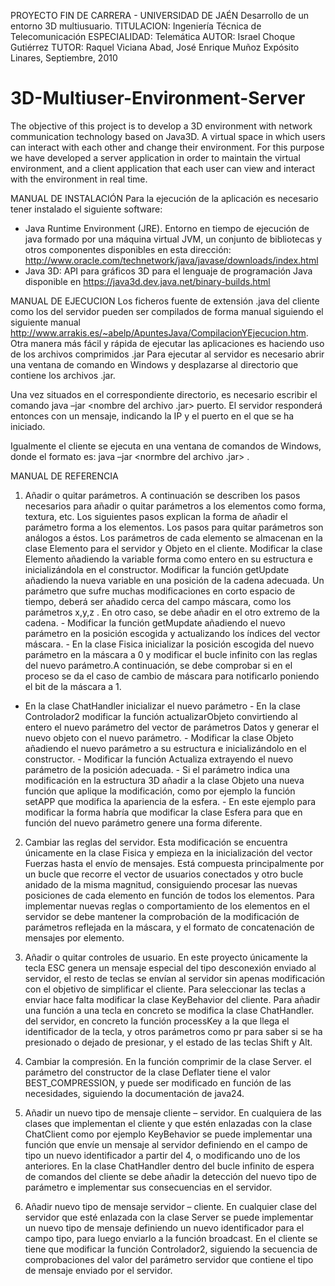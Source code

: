 PROYECTO FIN DE CARRERA - UNIVERSIDAD DE JAÉN
Desarrollo de un entorno 3D multiusuario.
TITULACION: Ingeniería Técnica de Telecomunicación 
ESPECIALIDAD: Telemática 
AUTOR: Israel Choque Gutiérrez 
TUTOR: Raquel Viciana Abad, José Enrique Muñoz Expósito
Linares, Septiembre, 2010

3D-Multiuser-Environment-Server
===============================

The objective of this project is to develop a 3D environment with network communication technology based on Java3D. A virtual space in which users can interact with each other and change their environment. For this purpose we have developed a server application in order to maintain the virtual environment, and a client application that each user can view and interact with the environment in real time.

MANUAL DE INSTALACIÓN
Para la ejecución de la aplicación es necesario tener instalado el siguiente software:
-	Java Runtime Environment (JRE). Entorno en tiempo de ejecución de java formado por una máquina virtual JVM, un conjunto de bibliotecas y otros componentes	disponibles	en	esta	dirección: http://www.oracle.com/technetwork/java/javase/downloads/index.html
- Java 3D: API para gráficos 3D para el lenguaje de programación Java disponible en https://java3d.dev.java.net/binary-builds.html

MANUAL DE EJECUCION
Los ficheros fuente de extensión .java del cliente como los del servidor pueden ser compilados de forma manual siguiendo el siguiente manual http://www.arrakis.es/~abelp/ApuntesJava/CompilacionYEjecucion.htm. Otra manera más fácil y rápida de ejecutar las aplicaciones es haciendo uso de los archivos comprimidos .jar
Para ejecutar al servidor es necesario abrir una ventana de comando en Windows y desplazarse al directorio que contiene los archivos .jar.

Una vez situados en el correspondiente directorio, es necesario escribir el comando java –jar <nombre del archivo .jar> puerto. El servidor responderá entonces con un mensaje, indicando la IP y el puerto en el que se ha iniciado.

Igualmente el cliente se ejecuta en una ventana de comandos de Windows, donde el formato es: java –jar <normbre del archivo .jar> <IP del servidor> <Puerto>.

MANUAL DE REFERENCIA
1. Añadir o quitar parámetros.
A continuación se describen los pasos necesarios para añadir o quitar parámetros a los elementos como forma, textura, etc. Los siguientes pasos explican la forma de añadir el parámetro forma a los elementos. Los pasos para quitar parámetros son análogos a éstos.
Los parámetros de cada elemento se almacenan en la clase Elemento para el servidor y Objeto en el cliente. Modificar la clase Elemento añadiendo la variable forma como entero en su estructura e inicializándola en el constructor.
Modificar la función getUpdate añadiendo la nueva variable en una posición de la cadena adecuada. Un parámetro que sufre muchas modificaciones en corto espacio de tiempo, deberá ser añadido cerca del campo máscara, como los parámetros x,y,z . En otro caso, se debe añadir en el otro extremo de la
cadena. -	Modificar la función getMupdate añadiendo el nuevo parámetro en la posición
escogida y actualizando los índices del vector máscara. -	En la clase Fisica inicializar la posición escogida del nuevo parámetro en la
máscara a 0 y modificar el bucle infinito con las reglas del nuevo parámetro.A continuación, se debe comprobar si en el proceso se da el caso de cambio de máscara para notificarlo poniendo el bit de la máscara a 1.
-	En la clase ChatHandler inicializar el nuevo parámetro -	En la clase Controlador2 modificar la función actualizarObjeto convirtiendo al
entero el nuevo parámetro del vector de parámetros Datos y generar el nuevo
objeto con el nuevo parámetro. -	Modificar la clase Objeto añadiendo el nuevo parámetro a su estructura e
inicializándolo en el constructor. -	Modificar la función Actualiza extrayendo el nuevo parámetro de la posición
adecuada. -	Si el parámetro indica una modificación en la estructura 3D añadir a la clase
Objeto una nueva función que aplique la modificación, como por ejemplo la
función setAPP que modifica la apariencia de la esfera. -	En este ejemplo para modificar la forma habría que modificar la clase Esfera
para que en función del nuevo parámetro genere una forma diferente.

2. Cambiar las reglas del servidor.
Esta modificación se encuentra únicamente en la clase Fisica y empieza en la inicialización del vector Fuerzas hasta el envío de mensajes. Está compuesta principalmente por un bucle que recorre el vector de usuarios conectados y otro bucle anidado de la misma magnitud, consiguiendo procesar las nuevas posiciones de cada elemento en función de todos los elementos.
Para implementar nuevas reglas o comportamiento de los elementos en el servidor se debe mantener la comprobación de la modificación de parámetros reflejada en la máscara, y el formato de concatenación de mensajes por elemento.

3. Añadir o quitar controles de usuario.
En este proyecto únicamente la tecla ESC genera un mensaje especial del tipo desconexión enviado al servidor, el resto de teclas se envían al servidor sin apenas modificación con el objetivo de simplificar el cliente. Para seleccionar las teclas a enviar hace falta modificar la clase KeyBehavior del cliente.
Para añadir una función a una tecla en concreto se modifica la clase ChatHandler. del servidor, en concreto la función processKey a la que llega el identificador de la tecla, y otros parámetros como pr para saber si se ha presionado o dejado de presionar, y el estado de las teclas Shift y Alt.
4. Cambiar la compresión.
En la función comprimir de la clase Server. el parámetro del constructor de la clase Deflater tiene el valor BEST_COMPRESSION, y puede ser modificado en función de las necesidades, siguiendo la documentación de java24.
5. Añadir un nuevo tipo de mensaje cliente – servidor.
En cualquiera de las clases que implementan el cliente y que estén enlazadas con la clase ChatClient como por ejemplo KeyBehavior se puede implementar una función que envíe un mensaje al servidor definiendo en el campo de tipo un nuevo identificador a partir del 4, o modificando uno de los anteriores.
En la clase ChatHandler dentro del bucle infinito de espera de comandos del cliente se debe añadir la detección del nuevo tipo de parámetro e implementar sus consecuencias en el servidor.
6. Añadir nuevo tipo de mensaje servidor – cliente.
En cualquier clase del servidor que esté enlazada con la clase Server se puede implementar un nuevo tipo de mensaje definiendo un nuevo identificador para el campo tipo, para luego enviarlo a la función broadcast.
En el cliente se tiene que modificar la función Controlador2, siguiendo la secuencia de comprobaciones del valor del parámetro servidor que contiene el tipo de mensaje enviado por el servidor.

